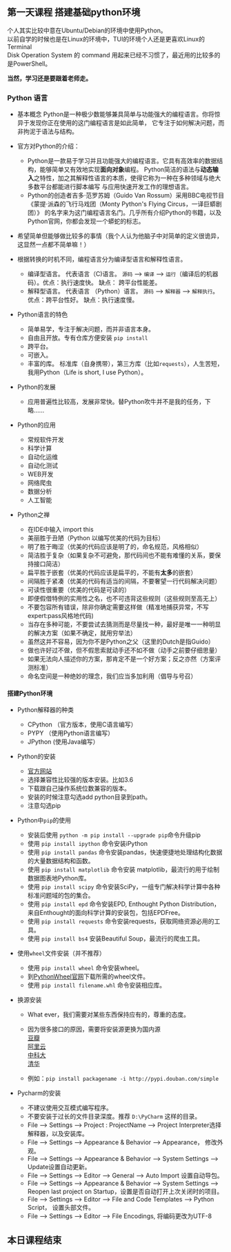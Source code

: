 ## 第一天课程 搭建基础python环境

个人其实比较中意在Ubuntu/Debian的环境中使用Python。  
以前自学的时候也是在Linux的环境中，TUI的环境个人还是更喜欢Linux的Terminal  
Disk Operation System 的 command 用起来已经不习惯了，最近用的比较多的是PowerShell。  
  
**当然，学习还是要跟着老师走。**  

### Python 语言

  - 基本概念 Python是一种极少数能够兼具简单与功能强大的编程语言。你将惊异于发现你正在使用的这门编程语言是如此简单，
  它专注于如何解决问题，而非拘泥于语法与结构。  
  - 官方对Python的介绍：
    - Python是一款易于学习并且功能强大的编程语言。它具有高效率的数据结构，能够简单又有效地实现**面向对象**编程。
    Python简洁的语法与**动态输入**之特性，加之其解释性语言的本质，使得它称为一种在多种领域与绝大多数平台都能进行脚本编写
    与应用快速开发工作的理想语言。
    - Python的创造者吉多·范罗苏姆（Guido Van Rossum）采用BBC电视节目《蒙提·派森的飞行马戏团（Monty Python's Flying Circus，一译巨蟒剧团）》
    的名字来为这门编程语言名门。几乎所有介绍Python的书籍，以及Python官网，你都会发现一个蟒蛇的标志。
  - 希望简单但能够做比较多的事情（我个人认为他脑子中对简单的定义很诡异，这显然一点都不简单嘛！）  
  - 根据转换的时机不同，编程语言分为编译型语言和解释性语言。  
    - 编译型语言。 代表语言（C)语言。 `源码` --> `编译` --> `运行`（编译后的机器码）。优点：执行速度快。 缺点： 跨平台性能差。
    - 解释型语言。 代表语言 （Python）语言。 `源码` --> `解释器` --> `解释执行`。 优点：跨平台性好。 缺点：执行速度慢。
    
  - Python语言的特色
    - 简单易学，专注于解决问题，而并非语言本身。
    - 自由且开放。专有仓库方便安装 `pip install`
    - 跨平台。
    - 可嵌入。
    - 丰富的库。 标准库（自身携带），第三方库（比如`requests`），人生苦短，我用Python（Life is short, I use Python）。
      
  - Python的发展
    - 应用普遍性比较高，发展非常快。替Python吹牛并不是我的任务，下略......  
    
  - Python的应用
    - 常规软件开发
    - 科学计算
    - 自动化运维
    - 自动化测试
    - WEB开发
    - 网络爬虫
    - 数据分析
    - 人工智能
      
  - Python之禅
    - 在IDE中输入 import this
    - 美丽胜于丑陋（Python 以编写优美的代码为目标）
    - 明了胜于晦涩（优美的代码应该是明了的，命名规范，风格相似）
    - 简洁胜于复杂（如果复杂不可避免，那代码间也不能有难懂的关系，要保持接口简洁）
    - 扁平胜于嵌套（优美的代码应该是扁平的，不能有**太多**的嵌套）
    - 间隔胜于紧凑（优美的代码有适当的间隔，不要奢望一行代码解决问题）
    - 可读性很重要（优美的代码是可读的）
    - 即便假借特例的实用性之名，也不可违背这些规则（这些规则至高无上）
    - 不要包容所有错误，除非你确定需要这样做（精准地捕获异常，不写expert:pass风格地代码)
    - 当存在多种可能，不要尝试去猜测而是尽量找一种，最好是唯一一种明显的解决方案（如果不确定，就用穷举法）
    - 虽然这并不容易，因为你不是Python之父（这里的Dutch是指Guido）
    - 做也许好过不做，但不假思索就动手还不如不做（动手之前要仔细思量）
    - 如果无法向人描述你的方案，那肯定不是一个好方案；反之亦然（方案评测标准）
    - 命名空间是一种绝妙的理念，我们应当多加利用（倡导与号召）
  
#### 搭建Python环境 
  - Python解释器的种类
    - CPython （官方版本，使用C语言编写）
    - PYPY （使用Python语言编写）
    - JPython (使用Java编写）
      
  - Python的安装
    - [官方网站](https://python.org/)
    - 选择兼容性比较强的版本安装。比如3.6
    - 下载跟自己操作系统位数兼容的版本。
    - 安装的时候注意勾选add python目录到path。
    - 注意勾选pip
      
  - Python中`pip`的使用
    - 安装后使用 `python -m pip install --upgrade pip`命令升级pip  
    - 使用 `pip install ipython` 命令安装iPython
    - 使用 `pip install pandas` 命令安装pandas，快速便捷地处理结构化数据的大量数据结构和函数。
    - 使用 `pip install matplotlib` 命令安装 matplotlib，最流行的用于绘制数据图表地Python库。
    - 使用 `pip install scipy` 命令安装SciPy，一组专门解决科学计算中各种标准问题域的包的集合。
    - 使用 `pip install epd` 命令安装EPD, Enthought Python Distribution，来自Enthought的面向科学计算的安装包，包括EPDFree。
    - 使用 `pip install requests` 命令安装requests，获取网络资源必用的工具。
    - 使用 `pip install bs4` 安装Beautiful Soup，最流行的爬虫工具。  
      
  - 使用`wheel`文件安装（并不推荐）
    - 使用 `pip install wheel` 命令安装wheel。
    - 到[PythonWheel官网](https://pythonwheels.com/)下载所需的wheel文件。
    - 使用 `pip install filename.whl` 命令安装相应库。  
      
  - 换源安装
    - What ever，我们需要对某些东西保持应有的，尊重的态度。
    - 因为很多接口的原因，需要将安装源更换为国内源  
    [豆瓣](http://pypi.douban.com/simple/)  
    [阿里云](http://mirrors.aliyun.com/pypi/simple/)  
    [中科大](http://pypi.mirrors.ustc.edu.cn/simple)  
    [清华](https://pypi.tuna.tsinghua.edu.cn/simple)
      
    - 例如：`pip install packagename -i http://pypi.douban.com/simple`  
      
  - Pycharm的安装
    - 不建议使用交互模式编写程序。
    - 不要安装于过长的文件目录深度。推荐 `D:\PyCharm` 这样的目录。
    - File --> Settings --> Project : ProjectName --> Project Interpreter选择解释器，以及安装库。
    - File --> Settings --> Appearance & Behavior --> Appearance， 修改外观。
    - File --> Settings --> Appearance & Behavior --> System Settings --> Update设置自动更新。
    - File --> Settings --> Editor --> General --> Auto Import 设置自动导包。
    - File --> Settings --> Appearance & Behavior --> System Settings --> Reopen last project on Startup，设置是否自动打开上次关闭时的项目。  
    - File --> Settings --> Editor --> File and Code Templates --> Python Script， 设置头部文件。
    - File --> Settings --> Editor --> File Encodings, 将编码更改为UTF-8
    
    
  ## 本日课程结束
